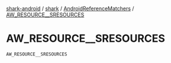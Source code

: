 [shark-android](../../index.md) / [shark](../index.md) / [AndroidReferenceMatchers](index.md) / [AW_RESOURCE__SRESOURCES](./-a-w_-r-e-s-o-u-r-c-e__-s-r-e-s-o-u-r-c-e-s.md)

# AW_RESOURCE__SRESOURCES

`AW_RESOURCE__SRESOURCES`